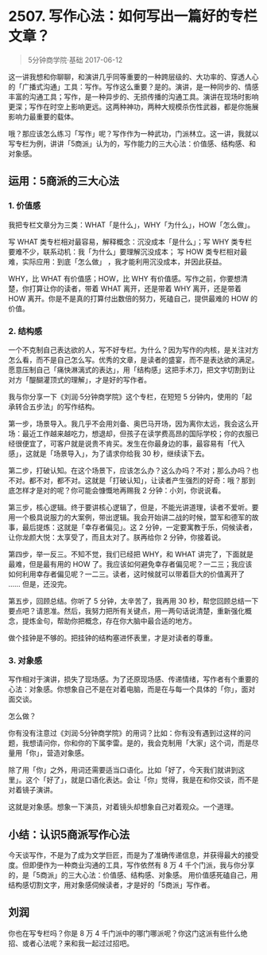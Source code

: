 # 2507. 写作心法：如何写出一篇好的专栏文章？
> 5分钟商学院·基础
2017-06-12

这一讲我想和你聊聊，和演讲几乎同等重要的一种跨层级的、大功率的、穿透人心的「广播式沟通」工具：写作。写作这么重要？是的。演讲，是一种同步的、情感丰富的沟通工具；写作，是一种异步的、无损传播的沟通工具。演讲在现场时影响更深；写作在时空上影响更远。这两种神功，两种大规模杀伤性武器，都是你施展影响力最重要的载体。

哦？那应该怎么练习「写作」呢？写作作为一种武功，门派林立。这一讲，我就以写专栏为例，讲讲「5商派」认为的，写作能力的三大心法：价值感、结构感、和对象感。

## 运用：5商派的三大心法
### 1. 价值感

我把专栏文章分为三类：WHAT「是什么」，WHY「为什么」，HOW「怎么做」。

写 WHAT 类专栏相对最容易，解释概念：沉没成本「是什么」；写 WHY 类专栏要难不少，联系动机：我「为什么」要理解沉没成本； 写 HOW 类专栏相对最难，实际应用：到底「怎么做」 ，我才能利用沉没成本，并因此获益。

WHY，比 WHAT 有价值感；HOW，比 WHY 有价值感。写作之前，你要想清楚，你打算让你的读者，带着 WHAT 离开，还是带着 WHY 离开，还是带着 HOW 离开。你是不是真的打算付出数倍的努力，死磕自己，提供最难的 HOW 的价值。

### 2. 结构感
一个不克制自己表达欲的人，写不好专栏。为什么？因为写作的内核，是关注对方怎么看，而不是自己怎么写。优秀的文章，是读者的盛宴，而不是表达欲的满足。愿意压制自己「痛快淋漓式的表达」，用「结构感」这把手术刀，把文字切割到让对方「醍醐灌顶式的理解」，才是好的写作者。

我与你分享一下《刘润·5分钟商学院》这个专栏，在短短 5 分钟内，使用的「起承转合五步法」的写作结构。

第一步，场景导入。我几乎不会用刘备、奥巴马开场，因为离你太远，我会这么开场：最近工作越来越吃力，想退却，但孩子在读学费高昂的国际学校；你的衣服已经很便宜了，可客户就是说贵不肯买。发生在你最身边的事，最容易有「代入感」，这就是「场景导入」，为了请求你给我 30 秒，继续读下去。

第二步，打破认知。在这个场景下，应该怎么办？这么办吗？不对；那么办吗？也不对。都不对，都不对。这就是「打破认知」，让读者产生强烈的好奇：哦？那到底怎样才是对的呢？你可能会慷慨地再赐我 2 分钟：小刘，你说说看。

第三步，核心逻辑。终于要讲核心逻辑了，但是，不能光讲道理，读者不爱听。要用一个极具说服力的大案例，带出逻辑。我会开始讲二战的时候，盟军和德军的故事，最后提炼：这就是「幸存者偏见」。这 2 分钟，一定要寓教于乐，伺候读者，让你龙颜大悦：太享受了，而且太对了。朕再给你 2 分钟，你接着说。

第四步，举一反三。不知不觉，我们已经把 WHY，和 WHAT 讲完了，下面就是最难，但是最有用的 HOW 了。我应该如何避免幸存者偏见呢？一二三；我应该如何利用幸存者偏见呢？一二三。读者，这时候就可以带着巨大的价值离开了 …… 但是，还没完。

第五步，回顾总结。你听了 5 分钟，太辛苦了，我再用 30 秒，帮您回顾总结一下要点吧？请恩准。然后，我努力把所有关键点，用一两句话说清楚，重新强化概念，提炼金句，帮助你把概念，存在你大脑中最合适的地方。

做个挂钟是不够的。把挂钟的结构塞进怀表里，才是对读者的尊重。

### 3. 对象感
写作相对于演讲，损失了现场感。为了还原现场感、传递情绪，写作者有个重要的心法：对象感。你想象自己不是在对着电脑，而是在与每一个具体的「你」，面对面交谈。

怎么做？

你有没有注意过《刘润·5分钟商学院》的用词？比如：你有没有遇到过这样的问题，我想请问你，你和你的下属李雷。是的，我会克制用「大家」这个词，而是尽量用「你」，营造对象感。

除了用「你」之外，用词还需要适当口语化。比如「好了，今天我们就讲到这里」。这个「好了」，就是口语化表达。会让「你」觉得，我是在和你交谈，而不是对着镜子演讲。

这就是对象感。想象一下演员，对着镜头却想象自己对着观众。一个道理。

## 小结：认识5商派写作心法
今天谈写作，不是为了成为文学巨匠，而是为了准确传递信息，并获得最大的接受度。但即便作为一种商业沟通的工具，写作依然有 8 万 4 千个门派，我与你分享的，是「5商派」的三大心法：价值感、结构感、对象感。 用价值感死磕自己，用结构感切割文字，用对象感伺候读者，才是好的「5商派」写作者。

## 刘润
你也在写专栏吗？你是 8 万 4 千门派中的哪门哪派呢？你这门这派有些什么绝招、或者心法呢？来和我一起过过招吧。



